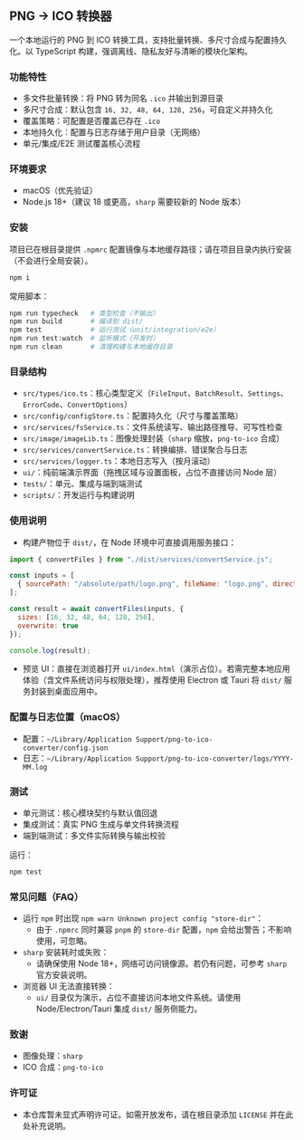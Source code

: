 ## PNG → ICO 转换器

一个本地运行的 PNG 到 ICO 转换工具，支持批量转换、多尺寸合成与配置持久化。以 TypeScript 构建，强调离线、隐私友好与清晰的模块化架构。

### 功能特性
- 多文件批量转换：将 PNG 转为同名 `.ico` 并输出到源目录
- 多尺寸合成：默认包含 `16, 32, 48, 64, 128, 256`，可自定义并持久化
- 覆盖策略：可配置是否覆盖已存在 `.ico`
- 本地持久化：配置与日志存储于用户目录（无网络）
- 单元/集成/E2E 测试覆盖核心流程

### 环境要求
- macOS（优先验证）
- Node.js 18+（建议 18 或更高，`sharp` 需要较新的 Node 版本）

### 安装
项目已在根目录提供 `.npmrc` 配置镜像与本地缓存路径；请在项目目录内执行安装（不会进行全局安装）。

```bash
npm i
```

常用脚本：
```bash
npm run typecheck   # 类型检查（不输出）
npm run build       # 编译到 dist/
npm test            # 运行测试（unit/integration/e2e）
npm run test:watch  # 监听模式（开发时）
npm run clean       # 清理构建与本地缓存目录
```

### 目录结构
- `src/types/ico.ts`：核心类型定义（`FileInput`、`BatchResult`、`Settings`、`ErrorCode`、`ConvertOptions`）
- `src/config/configStore.ts`：配置持久化（尺寸与覆盖策略）
- `src/services/fsService.ts`：文件系统读写、输出路径推导、可写性检查
- `src/image/imageLib.ts`：图像处理封装（`sharp` 缩放，`png-to-ico` 合成）
- `src/services/convertService.ts`：转换编排、错误聚合与日志
- `src/services/logger.ts`：本地日志写入（按月滚动）
- `ui/`：纯前端演示界面（拖拽区域与设置面板，占位不直接访问 Node 层）
- `tests/`：单元、集成与端到端测试
- `scripts/`：开发运行与构建说明

### 使用说明

- 构建产物位于 `dist/`，在 Node 环境中可直接调用服务接口：
```js
import { convertFiles } from "./dist/services/convertService.js";

const inputs = [
  { sourcePath: "/absolute/path/logo.png", fileName: "logo.png", directory: "/absolute/path" }
];

const result = await convertFiles(inputs, {
  sizes: [16, 32, 48, 64, 128, 256],
  overwrite: true
});

console.log(result);
```

- 预览 UI：直接在浏览器打开 `ui/index.html`（演示占位）。若需完整本地应用体验（含文件系统访问与权限处理），推荐使用 Electron 或 Tauri 将 `dist/` 服务封装到桌面应用中。

### 配置与日志位置（macOS）
- 配置：`~/Library/Application Support/png-to-ico-converter/config.json`
- 日志：`~/Library/Application Support/png-to-ico-converter/logs/YYYY-MM.log`

### 测试
- 单元测试：核心模块契约与默认值回退
- 集成测试：真实 PNG 生成与单文件转换流程
- 端到端测试：多文件实际转换与输出校验

运行：
```bash
npm test
```

### 常见问题（FAQ）
- 运行 `npm` 时出现 `npm warn Unknown project config "store-dir"`：
  - 由于 `.npmrc` 同时兼容 `pnpm` 的 `store-dir` 配置，`npm` 会给出警告；不影响使用，可忽略。
- `sharp` 安装耗时或失败：
  - 请确保使用 Node 18+，网络可访问镜像源。若仍有问题，可参考 `sharp` 官方安装说明。
- 浏览器 UI 无法直接转换：
  - `ui/` 目录仅为演示，占位不直接访问本地文件系统。请使用 Node/Electron/Tauri 集成 `dist/` 服务侧能力。

### 致谢
- 图像处理：`sharp`
- ICO 合成：`png-to-ico`

### 许可证
- 本仓库暂未显式声明许可证。如需开放发布，请在根目录添加 `LICENSE` 并在此处补充说明。
